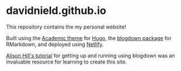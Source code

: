 # davidnield.github.io

This repository contains the my personal website!

Built using the [Academic theme](https://sourcethemes.com/academic/) for [Hugo](https://gohugo.io/), the [blogdown package](https://bookdown.org/yihui/blogdown/) for RMarkdown, and deployed using [Netlify](netlify.com).

[Alison Hill's tutorial](https://alison.rbind.io/post/2017-06-12-up-and-running-with-blogdown/) for getting up and running using blogdown was an invaluable resource for learning to create this site.